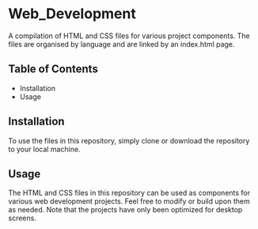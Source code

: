 # Web_Development
A compilation of HTML and CSS files for various project components. The files are organised by language and are linked by an index.html page.

## Table of Contents
- Installation
- Usage

## Installation
To use the files in this repository, simply clone or download the repository to your local machine.

## Usage
The HTML and CSS files in this repository can be used as components for various web development projects. Feel free to modify or build upon them as needed.
Note that the projects have only been optimized for desktop screens.
